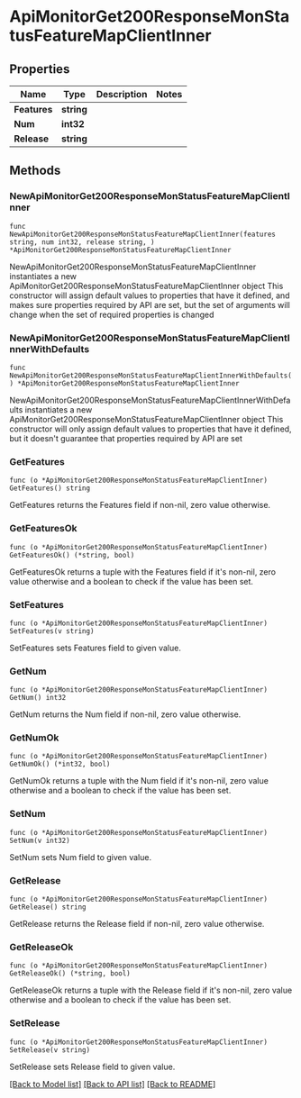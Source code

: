 # ApiMonitorGet200ResponseMonStatusFeatureMapClientInner

## Properties

Name | Type | Description | Notes
------------ | ------------- | ------------- | -------------
**Features** | **string** |  | 
**Num** | **int32** |  | 
**Release** | **string** |  | 

## Methods

### NewApiMonitorGet200ResponseMonStatusFeatureMapClientInner

`func NewApiMonitorGet200ResponseMonStatusFeatureMapClientInner(features string, num int32, release string, ) *ApiMonitorGet200ResponseMonStatusFeatureMapClientInner`

NewApiMonitorGet200ResponseMonStatusFeatureMapClientInner instantiates a new ApiMonitorGet200ResponseMonStatusFeatureMapClientInner object
This constructor will assign default values to properties that have it defined,
and makes sure properties required by API are set, but the set of arguments
will change when the set of required properties is changed

### NewApiMonitorGet200ResponseMonStatusFeatureMapClientInnerWithDefaults

`func NewApiMonitorGet200ResponseMonStatusFeatureMapClientInnerWithDefaults() *ApiMonitorGet200ResponseMonStatusFeatureMapClientInner`

NewApiMonitorGet200ResponseMonStatusFeatureMapClientInnerWithDefaults instantiates a new ApiMonitorGet200ResponseMonStatusFeatureMapClientInner object
This constructor will only assign default values to properties that have it defined,
but it doesn't guarantee that properties required by API are set

### GetFeatures

`func (o *ApiMonitorGet200ResponseMonStatusFeatureMapClientInner) GetFeatures() string`

GetFeatures returns the Features field if non-nil, zero value otherwise.

### GetFeaturesOk

`func (o *ApiMonitorGet200ResponseMonStatusFeatureMapClientInner) GetFeaturesOk() (*string, bool)`

GetFeaturesOk returns a tuple with the Features field if it's non-nil, zero value otherwise
and a boolean to check if the value has been set.

### SetFeatures

`func (o *ApiMonitorGet200ResponseMonStatusFeatureMapClientInner) SetFeatures(v string)`

SetFeatures sets Features field to given value.


### GetNum

`func (o *ApiMonitorGet200ResponseMonStatusFeatureMapClientInner) GetNum() int32`

GetNum returns the Num field if non-nil, zero value otherwise.

### GetNumOk

`func (o *ApiMonitorGet200ResponseMonStatusFeatureMapClientInner) GetNumOk() (*int32, bool)`

GetNumOk returns a tuple with the Num field if it's non-nil, zero value otherwise
and a boolean to check if the value has been set.

### SetNum

`func (o *ApiMonitorGet200ResponseMonStatusFeatureMapClientInner) SetNum(v int32)`

SetNum sets Num field to given value.


### GetRelease

`func (o *ApiMonitorGet200ResponseMonStatusFeatureMapClientInner) GetRelease() string`

GetRelease returns the Release field if non-nil, zero value otherwise.

### GetReleaseOk

`func (o *ApiMonitorGet200ResponseMonStatusFeatureMapClientInner) GetReleaseOk() (*string, bool)`

GetReleaseOk returns a tuple with the Release field if it's non-nil, zero value otherwise
and a boolean to check if the value has been set.

### SetRelease

`func (o *ApiMonitorGet200ResponseMonStatusFeatureMapClientInner) SetRelease(v string)`

SetRelease sets Release field to given value.



[[Back to Model list]](../README.md#documentation-for-models) [[Back to API list]](../README.md#documentation-for-api-endpoints) [[Back to README]](../README.md)



